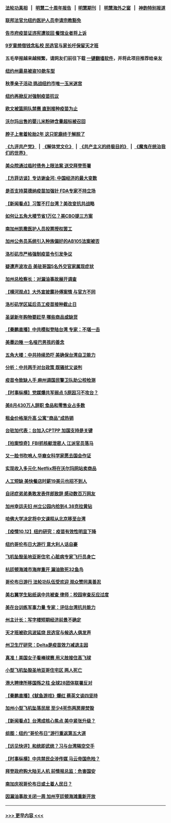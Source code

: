 #### [法轮功真相](https://github.com/gfw-breaker/truth/blob/master/README.md?t=0) &nbsp;&nbsp;|&nbsp;&nbsp; [明慧二十周年报告](https://github.com/gfw-breaker/mh-reports/blob/master/README.md?t=0) &nbsp;&nbsp;|&nbsp;&nbsp;[明慧期刊](https://github.com/gfw-breaker/mh-qikan) &nbsp;&nbsp;|&nbsp;&nbsp; [明慧海外之窗](https://github.com/gfw-breaker/mh-news/blob/master/README.md?t=0) &nbsp;&nbsp;|&nbsp;&nbsp; [神韵特别报道](https://github.com/gfw-breaker/mh-news/blob/master/shenyun.md?t=0)
#### [联邦法官允纽约医护人员申请宗教豁免](../pages/nsc412/n13300856.md?t=10131605) 
#### [告市府疫苗证违宪遭驳回 餐馆业者将上诉](../pages/nsc412/n13300849.md?t=10131605) 
#### [9岁童想借钱念私校 民选官与家长吁保留天才班](../pages/nsc412/n13300934.md?t=10131605) 
#### 五毛举报越来越频繁，请网友们前往下载 [一键翻墙软件](https://github.com/gfw-breaker/ssr-accounts)，并将此项目推荐给亲友
#### [纽约州最易被盗10款车型](../pages/nsc412/n13300922.md?t=10131605) 
#### [秋季亲子活动 挑战纽约市唯一玉米迷宫](../pages/nsc412/n13300952.md?t=10131605) 
#### [纽约再掀反对强制疫苗抗议](../pages/nsc412/n13300908.md?t=10131605) 
#### [欧文被篮网队禁赛 直到接种疫苗为止](../pages/nsc412/n13300929.md?t=10131605) 
#### [沃尔玛出售的婴儿米粉砷含量超标被召回](../pages/nsc412/n13300905.md?t=10131605) 
#### [脖子上套着轮胎2年 这只驼鹿终于解脱了](../pages/nsc412/n13300831.md?t=10131605) 
#### [《九评共产党》](https://github.com/begood0513/9ping.md/blob/master/README.md) &nbsp;|&nbsp; [《解体党文化》](../../../../jtdwh.md/blob/master/README.md)  &nbsp;|&nbsp; [《共产主义的终极目的》](../../../../gczydzjmd.md/blob/master/README.md) &nbsp;|&nbsp; [《魔鬼在统治我们的世界》](../../../../mgztzwmdsj.md/blob/master/README.md) 
#### [美众院通过临时债务上限法案 送交拜登签署](../pages/nsc412/n13300776.md?t=10131605) 
#### [【方菲访谈】专访谢金河: 中国经济的最大变数](../pages/nsc412/n13300005.md?t=10131605) 
#### [是否支持莫德纳疫苗加强针 FDA专家不持立场](../pages/nsc412/n13300446.md?t=10131605) 
#### [【新闻看点】习暂不打台湾？美改变抗共战略](../pages/nsc412/n13300263.md?t=10131605) 
#### [如何让五角大楼节省1万亿？美CBO提三方案](../pages/nsc412/n13300426.md?t=10131605) 
#### [南加州凯撒医护人员投票授权罢工](../pages/nsc412/n13300669.md?t=10131605) 
#### [加州公务员系统引入种族偏好的AB105法案被否](../pages/nsc412/n13300637.md?t=10131605) 
#### [洛杉矶市严格强制疫苗令引发争议](../pages/nsc412/n13300557.md?t=10131605) 
#### [疑遭声波攻击 美驻哥国5名外交官家属现症状](../pages/nsc412/n13300424.md?t=10131605) 
#### [加州总检察长：对漏油事故展开调查](../pages/nsc412/n13300518.md?t=10131605) 
#### [【横河观点】大外宣披露孙傅案情 与官方不同](../pages/nsc412/n13300326.md?t=10131605) 
#### [洛杉矶学区延后员工疫苗接种截止日](../pages/nsc412/n13300210.md?t=10131605) 
#### [圣诞新年购物要赶早 哪些商品或缺货](../pages/nsc412/n13299952.md?t=10131605) 
#### [【秦鹏直播】中共模拟登陆台湾 专家：不堪一击](../pages/nsc412/n13300279.md?t=10131605) 
#### [美墨边陲   一名哑巴男孩的善念](../pages/nsc412/n13300344.md?t=10131605) 
#### [五角大楼：中共持续恐吓 美确保台湾自卫能力](../pages/nsc412/n13300377.md?t=10131605) 
#### [分析：中共两手对台政策 既骚扰又谈判](../pages/nsc412/n13300019.md?t=10131605) 
#### [疫苗令致缺人手 麻州调国民警卫队助公校检测](../pages/nsc412/n13299950.md?t=10131605) 
#### [【时事纵横】党媒爆共军弱点 5原因习不攻台？](../pages/nsc412/n13300129.md?t=10131605) 
#### [美8月430万人辞职 食品和零售业占多数](../pages/nsc412/n13300214.md?t=10131605) 
#### [租金价格渐升高 公寓“商品”成热销](../pages/nsc412/n13299991.md?t=10131605) 
#### [台驻加代表：台加入CPTPP 加国支持是关键](../pages/nsc412/n13299901.md?t=10131605) 
#### [【拍案惊奇】FBI抓核艇泄密人 江派官员落马](../pages/nsc412/n13299677.md?t=10131605) 
#### [又一脸书吹哨人 华裔女科学家愿去国会作证](../pages/nsc412/n13299672.md?t=10131605) 
#### [实现收入多元化 Netflix将在沃尔玛网站卖商品](../pages/nsc412/n13299355.md?t=10131605) 
#### [人工短缺 美快餐店时薪19美元也招不到人](../pages/nsc412/n13299275.md?t=10131605) 
#### [自闭症弟弟勇敢发表伴郎致辞 感动数百万网友](../pages/nsc412/n13298887.md?t=10131605) 
#### [加州幸运夫妇 州立公园内拾到4.38克拉黄钻](../pages/nsc412/n13298710.md?t=10131605) 
#### [哈佛大学决定将中文课程从北京移至台湾](../pages/nsc412/n13298950.md?t=10131605) 
#### [【疫情10.12】纽约研究：疫苗有效性明显下降](../pages/nsc412/n13298576.md?t=10131605) 
#### [纽约哥伦布日大游行 意大利人话自豪](../pages/nsc412/n13298421.md?t=10131605) 
#### [飞机坠毁圣地亚哥住宅 心脏病专家飞行员身亡](../pages/nsc412/n13298582.md?t=10131605) 
#### [杭廷顿海滩市海岸重开 漏油致死32鱼鸟](../pages/nsc412/n13298677.md?t=10131605) 
#### [哥伦布日游行 法轮功队伍受欢迎 观众赞同真善忍](../pages/nsc412/n13298403.md?t=10131605) 
#### [美右翼学生贴纸讽中共被查 律师：校园审查反应过度](../pages/nsc412/n13298416.md?t=10131605) 
#### [美在台训练军事力量 专家：评估台湾抗共能力](../pages/nsc412/n13295567.md?t=10131605) 
#### [州主计长：写字楼短期经济前景不确定](../pages/nsc412/n13298457.md?t=10131605) 
#### [天才班被砍风波延烧 民选官与候选人俱发声](../pages/nsc412/n13298438.md?t=10131605) 
#### [州卫生厅研究：Delta是疫苗效力减退主因](../pages/nsc412/n13298435.md?t=10131605) 
#### [真准！美国女子看棒球赛 用义肢接住高飞球](../pages/nsc412/n13298392.md?t=10131605) 
#### [小型飞机坠毁圣地亚哥住宅区 两人死亡](../pages/nsc412/n13298209.md?t=10131605) 
#### [港大聘律所移国殇之柱 全球28团体联署反对](../pages/nsc412/n13298021.md?t=10131605) 
#### [【秦鹏直播】《鱿鱼游戏》爆红 蔡英文谈四坚持](../pages/nsc412/n13297772.md?t=10131605) 
#### [加州小型飞机坠落民居 至少4死伤两房屋焚毁](../pages/nsc412/n13297724.md?t=10131605) 
#### [【新闻看点‭】台湾成核心焦点 美中紧张升级？](../pages/nsc412/n13297708.md?t=10131605) 
#### [组图：纽约“哥伦布日”游行重返第五大道](../pages/nsc412/n13297874.md?t=10131605) 
#### [【远见快评】和统即武统？习与台湾隔空交手](../pages/nsc412/n13297739.md?t=10131605) 
#### [【时事纵横】中共禁民企涉传媒 马云帝国危险？](../pages/nsc412/n13297734.md?t=10131605) 
#### [拜登政府购大陆无人机 前情报总监：危害国安](../pages/nsc412/n13297751.md?t=10131605) 
#### [南加庆祝哥伦布日或土着人民日？](../pages/nsc412/n13297756.md?t=10131605) 
#### [因漏油事故关闭一周 加州亨廷顿海滩重新开放](../pages/nsc412/n13297556.md?t=10131605) 

----
#### [ >>> 更早内容 <<< ](../indexes/nsc412-earlier.md)
